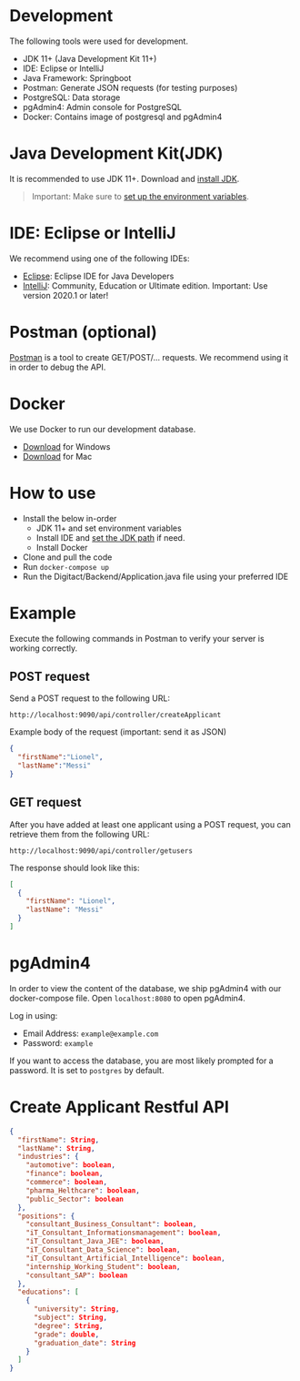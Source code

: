 # Development

The following tools were used for development.
- JDK 11+ (Java Development Kit 11+)
- IDE: Eclipse or IntelliJ 
- Java Framework: Springboot
- Postman: Generate JSON requests (for testing purposes)
- PostgreSQL: Data storage
- pgAdmin4: Admin console for PostgreSQL
- Docker: Contains image of postgresql and pgAdmin4

# Java Development Kit(JDK)
It is recommended to use JDK 11+.
Download and [install JDK](https://www.oracle.com/java/technologies/javase-downloads.html).

> Important: Make sure to [set up the environment variables](https://www.java.com/en/download/help/path.xml).

# IDE: Eclipse or IntelliJ
We recommend using one of the following IDEs:
- [Eclipse](https://www.eclipse.org/downloads/packages/release/luna/sr2/eclipse-ide-java-developers): Eclipse IDE for Java Developers 
- [IntelliJ](https://www.jetbrains.com/idea/download/#section=windows): Community, Education or Ultimate edition. Important: Use version 2020.1 or later!

# Postman (optional)
[Postman](https://www.postman.com/downloads/) is a tool to create GET/POST/... requests. We recommend using it in order to debug the API.

# Docker

We use Docker to run our development database.
- [Download](https://docs.docker.com/docker-for-windows/install/) for Windows 
- [Download](https://docs.docker.com/docker-for-mac/install/) for Mac

# How to use

- Install the below in-order
  - JDK 11+ and set environment variables
  - Install IDE and [set the JDK path](https://www.jetbrains.com/help/idea/sdk.html) if need. 
  - Install Docker
- Clone and pull the code
- Run `docker-compose up`
- Run the Digitact/Backend/Application.java file using your preferred IDE

# Example
Execute the following commands in Postman to verify your server is working correctly.

## POST request

Send a POST request to the following URL:
```
http://localhost:9090/api/controller/createApplicant
```
Example body of the request (important: send it as JSON)
``` json
{
  "firstName":"Lionel",
  "lastName":"Messi"
}
```

## GET request

After you have added at least one applicant using a POST request, you can retrieve them from the following URL:

```
http://localhost:9090/api/controller/getusers
```


The response should look like this:
``` json
[
  {
    "firstName": "Lionel",
    "lastName": "Messi"
  }
]
```

# pgAdmin4

In order to view the content of the database, we ship pgAdmin4 with our docker-compose file. Open `localhost:8080` to open pgAdmin4. 

Log in using:
- Email Address: `example@example.com`
- Password: `example`


If you want to access the database, you are most likely prompted for a password. It is set to `postgres` by default.



# Create Applicant Restful API

```json
{
  "firstName": String,
  "lastName": String,
  "industries": {
    "automotive": boolean,
    "finance": boolean,
    "commerce": boolean,
    "pharma_Helthcare": boolean,
    "public_Sector": boolean
  },
  "positions": {
    "consultant_Business_Consultant": boolean,
    "iT_Consultant_Informationsmanagement": boolean,
    "iT_Consultant_Java_JEE": boolean,
    "iT_Consultant_Data_Science": boolean,
    "iT_Consultant_Artificial_Intelligence": boolean,
    "internship_Working_Student": boolean,
    "consultant_SAP": boolean
  },
  "educations": [
    {
      "university": String,
      "subject": String,
      "degree": String,
      "grade": double,
      "graduation_date": String
    }
  ]
}
```

